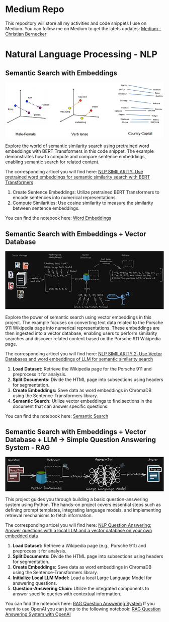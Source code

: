 # Medium Repo

This repository will store all my activities and code snippets I use on Medium. You can follow me on Medium to get the latets updates: 
[Medium - Christian Bernecker](https://medium.com/@christianbernecker)

# Natural Language Processing - NLP

## Semantic Search with Embeddings

![Word Embeddings](images/word_embeddings.webp "Word Embeddings")


Explore the world of semantic similarity search using pretrained word embeddings with BERT Transformers in this code snippet. The example demonstrates how to compute and compare sentence embeddings, enabling semantic search for related content.

The corresponding articel you will find here:
[NLP SIMILARITY: Use pretrained word embeddings for semantic similarity search with BERT Transformers](https://medium.com/@christianbernecker/nlp-similarity-use-pretrained-word-embeddings-for-semantic-similarity-search-with-bert-4beaf7b6a148)

1. Create Sentence Embeddings: Utilize pretrained BERT Transformers to encode sentences into numerical representations.
2. Compute Similarities: Use cosine similarity to measure the similarity between sentence embeddings.

You can find the notebook here: [Word Embeddings](word_embeddings.ipynb)


## Semantic Search with Embeddings + Vector Database 

![Architecture for advanced semantic similarity search](images/semantic_search.webp "Architecture for advanced semantic similarity search")

Explore the power of semantic search using vector embeddings in this project. The example focuses on converting text data related to the Porsche 911 Wikipedia page into numerical representations. These embeddings are then ingested into a vector database, enabling users to perform similarity searches and discover related content based on the Porsche 911 Wikipedia page.

The corresponding articel you will find here:
[NLP SIMILARITY 2: Use Vector Databases and word embeddings of LLM for semantic similarity search](https://medium.com/@christianbernecker/nlp-similarity-2-use-vector-databases-and-word-embeddings-of-llm-for-semantic-similarity-search-12514d78d88c)

1. **Load Dataset:** Retrieve the Wikipedia page for the Porsche 911 and preprocess it for analysis.
2. **Split Documents:** Divide the HTML page into subsections using headers for segmentation.
3. **Create Embeddings:** Save data as word embeddings in ChromaDB using the Sentence-Transformers library.
4. **Semantic Search:** Utilize vector embeddings to find sections in the document that can answer specific questions.

You can find the notebook here: [Semantic Search](semantic_search.ipynb)


## Semantic Search with Embeddings + Vector Database + LLM -> Simple Question Answering System - RAG

![Simplified RAG Architecture](images/simplified_RAG_architecture.webp "Retrieval Augmented Generation (RAG)")

This project guides you through building a basic question-answering system using Python. The hands-on project covers essential steps such as defining prompt templates, integrating language models, and implementing retrieval mechanisms to fetch information. 

The corresponding articel you will find here:
[NLP Question Answering: Answer questions with a local LLM and a vector database on your own embedded data](https://medium.com/@christianbernecker/nlp-question-answering-answer-questions-with-a-local-llm-and-a-vector-database-on-your-own-adfd876eb48f)

1. **Load Dataset:** Retrieve a Wikipedia page (e.g., Porsche 911) and preprocess it for analysis.
2. **Split Documents:** Divide the HTML page into subsections using headers for segmentation.
3. **Create Embeddings:** Save data as word embeddings in ChromaDB using the Sentence-Transformers library.
4. **Initialize Local LLM Model:** Load a local Large Language Model for answering questions.
5. **Question-Answering Chain:** Utilize the integrated components to answer specific queries with contextual information.

You can find the notebook here: [RAG Question Answering System](question_answering_rag.ipynb)
If you want to use OpenAI you can jump to the following notebook: [RAG Question Answering System with OpenAI](question_answering_rag_openAI.ipynb)


